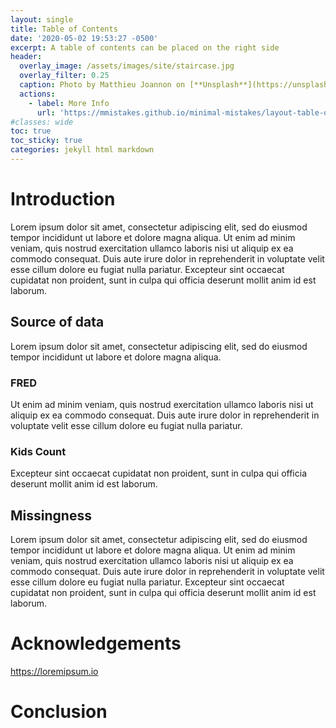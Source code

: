 ```yaml
---
layout: single
title: Table of Contents
date: '2020-05-02 19:53:27 -0500'
excerpt: A table of contents can be placed on the right side
header:
  overlay_image: /assets/images/site/staircase.jpg
  overlay_filter: 0.25
  caption: Photo by Matthieu Joannon on [**Unsplash**](https://unsplash.com)'
  actions:
    - label: More Info
      url: 'https://mmistakes.github.io/minimal-mistakes/layout-table-of-contents-sticky/'
#classes: wide
toc: true
toc_sticky: true
categories: jekyll html markdown
---
```

# Introduction

Lorem ipsum dolor sit amet, consectetur adipiscing elit, sed do eiusmod tempor incididunt ut labore et dolore magna aliqua. Ut enim ad minim veniam, quis nostrud exercitation ullamco laboris nisi ut aliquip ex ea commodo consequat. Duis aute irure dolor in reprehenderit in voluptate velit esse cillum dolore eu fugiat nulla pariatur. Excepteur sint occaecat cupidatat non proident, sunt in culpa qui officia deserunt mollit anim id est laborum.

## Source of data

Lorem ipsum dolor sit amet, consectetur adipiscing elit, sed do eiusmod tempor incididunt ut labore et dolore magna aliqua.

### FRED

Ut enim ad minim veniam, quis nostrud exercitation ullamco laboris nisi ut aliquip ex ea commodo consequat. Duis aute irure dolor in reprehenderit in voluptate velit esse cillum dolore eu fugiat nulla pariatur.

### Kids Count

Excepteur sint occaecat cupidatat non proident, sunt in culpa qui officia deserunt mollit anim id est laborum.

## Missingness

Lorem ipsum dolor sit amet, consectetur adipiscing elit, sed do eiusmod tempor incididunt ut labore et dolore magna aliqua. Ut enim ad minim veniam, quis nostrud exercitation ullamco laboris nisi ut aliquip ex ea commodo consequat. Duis aute irure dolor in reprehenderit in voluptate velit esse cillum dolore eu fugiat nulla pariatur. Excepteur sint occaecat cupidatat non proident, sunt in culpa qui officia deserunt mollit anim id est laborum.

# Acknowledgements

https://loremipsum.io

# Conclusion

